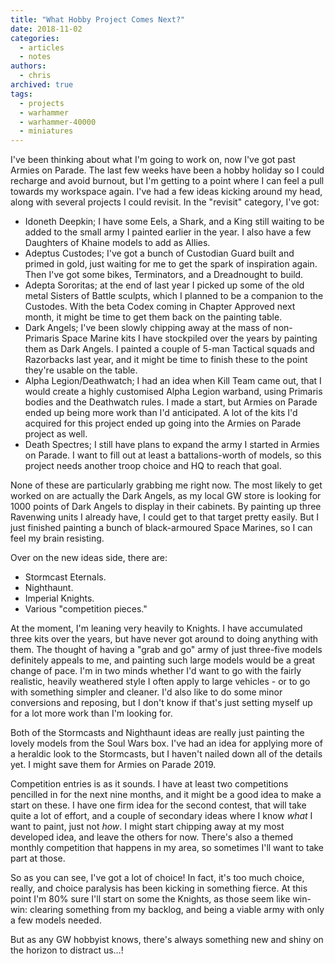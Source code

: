 ```yaml
---
title: "What Hobby Project Comes Next?"
date: 2018-11-02
categories:
  - articles
  - notes
authors:
  - chris
archived: true
tags:
  - projects
  - warhammer
  - warhammer-40000
  - miniatures
---
```


I've been thinking about what I'm going to work on, now I've got past Armies on Parade. The last few weeks have been a hobby holiday so I could recharge and avoid burnout, but I'm getting to a point where I can feel a pull towards my workspace again. I've had a few ideas kicking around my head, along with several projects I could revisit. In the "revisit" category, I've got:

- Idoneth Deepkin; I have some Eels, a Shark, and a King still waiting to be added to the small army I painted earlier in the year. I also have a few Daughters of Khaine models to add as Allies.
- Adeptus Custodes; I've got a bunch of Custodian Guard built and primed in gold, just waiting for me to get the spark of inspiration again. Then I've got some bikes, Terminators, and a Dreadnought to build.
- Adepta Sororitas; at the end of last year I picked up some of the old metal Sisters of Battle sculpts, which I planned to be a companion to the Custodes. With the beta Codex coming in Chapter Approved next month, it might be time to get them back on the painting table.
- Dark Angels; I've been slowly chipping away at the mass of non-Primaris Space Marine kits I have stockpiled over the years by painting them as Dark Angels. I painted a couple of 5-man Tactical squads and Razorbacks last year, and it might be time to finish these to the point they're usable on the table.
- Alpha Legion/Deathwatch; I had an idea when Kill Team came out, that I would create a highly customised Alpha Legion warband, using Primaris bodies and the Deathwatch rules. I made a start, but Armies on Parade ended up being more work than I'd anticipated. A lot of the kits I'd acquired for this project ended up going into the Armies on Parade project as well.
- Death Spectres; I still have plans to expand the army I started in Armies on Parade. I want to fill out at least a battalions-worth of models, so this project needs another troop choice and HQ to reach that goal.

None of these are particularly grabbing me right now. The most likely to get worked on are actually the Dark Angels, as my local GW store is looking for 1000 points of Dark Angels to display in their cabinets. By painting up three Ravenwing units I already have, I could get to that target pretty easily. But I just finished painting a bunch of black-armoured Space Marines, so I can feel my brain resisting.

Over on the new ideas side, there are:

- Stormcast Eternals.
- Nighthaunt.
- Imperial Knights.
- Various "competition pieces."

At the moment, I'm leaning very heavily to Knights. I have accumulated three kits over the years, but have never got around to doing anything with them. The thought of having a "grab and go" army of just three-five models definitely appeals to me, and painting such large models would be a great change of pace. I'm in two minds whether I'd want to go with the fairly realistic, heavily weathered style I often apply to large vehicles - or to go with something simpler and cleaner. I'd also like to do some minor conversions and reposing, but I don't know if that's just setting myself up for a lot more work than I'm looking for.

Both of the Stormcasts and Nighthaunt ideas are really just painting the lovely models from the Soul Wars box. I've had an idea for applying more of a heraldic look to the Stormcasts, but I haven't nailed down all of the details yet. I might save them for Armies on Parade 2019.

Competition entries is as it sounds. I have at least two competitions pencilled in for the next nine months, and it might be a good idea to make a start on these. I have one firm idea for the second contest, that will take quite a lot of effort, and a couple of secondary ideas where I know _what_ I want to paint, just not _how_. I might start chipping away at my most developed idea, and leave the others for now. There's also a themed monthly competition that happens in my area, so sometimes I'll want to take part at those.

So as you can see, I've got a lot of choice! In fact, it's too much choice, really, and choice paralysis has been kicking in something fierce. At this point I'm 80% sure I'll start on some the Knights, as those seem like win-win: clearing something from my backlog, and being a viable army with only a few models needed.

But as any GW hobbyist knows, there's always something new and shiny on the horizon to distract us…!
